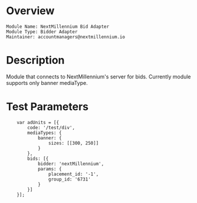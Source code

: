 # Overview
```
Module Name: NextMillennium Bid Adapter
Module Type: Bidder Adapter
Maintainer: accountmanagers@nextmillennium.io
```

# Description
Module that connects to NextMillennium's server for bids.
Currently module supports only banner mediaType.

# Test Parameters
```
    var adUnits = [{
        code: '/test/div',
        mediaTypes: {
            banner: {
                sizes: [[300, 250]]
            }
        },
        bids: [{
            bidder: 'nextMillennium',
            params: {
                placement_id: '-1',
                group_id: '6731'
            }
        }]
    }];
```
